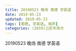 ```yaml
---
title: 20190523 晚场 南德 学英语
date: 2019-05-23
updated: 2019-05-23
tags: [南德, 学英语, 相声]
categories: (2019)己亥年场次
---
```

20190523 晚场 南德 学英语
